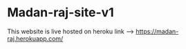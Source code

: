 # Madan-raj-site-v1
This website is live hosted on heroku link --> https://madan-raj.herokuapp.com/
